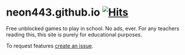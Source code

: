 # neon443.github.io [![Hits](https://hits.seeyoufarm.com/api/count/incr/badge.svg?url=https%3A%2F%2Fgithub.com%2Fneon443%2Fneon443.github.io&count_bg=%2379C83D&title_bg=%23555555&icon=&icon_color=%23E7E7E7&title=hits&edge_flat=false)](https://hits.seeyoufarm.com)

Free unblocked games to play in school. No ads, ever.
For any teachers reading this, this site is purely for educational purposes.

To request features [create an issue](https://github.com/neon443/neon443.github.io/issues/new).